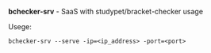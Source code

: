 **bchecker-srv** - SaaS with studypet/bracket-checker usage

Usege: 
```
bchecker-srv --serve -ip=<ip_address> -port=<port>
```

